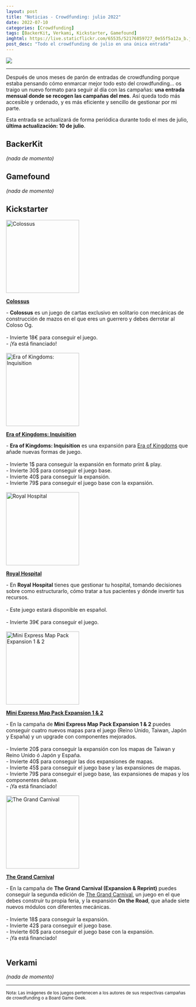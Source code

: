 ```yaml
---
layout: post
title: "Noticias - Crowdfunding: julio 2022"
date: 2022-07-10
categories: [Crowdfunding]
tags: [BackerKit, Verkami, Kickstarter, Gamefound]
imghtml: https://live.staticflickr.com/65535/52176859727_0e55f5a12a_b.jpg
post_desc: "Todo el crowdfunding de julio en una única entrada"
---
```


![](https://live.staticflickr.com/65535/52176859727_0e55f5a12a_b.jpg)

<hr>

Después de unos meses de parón de entradas de crowdfunding porque estaba
pensando cómo enmarcar mejor todo esto del crowdfunding... os traigo un nuevo
formato para seguir al día con las campañas: **una entrada mensual donde se
recogen las campañas del mes**. Así queda todo más accesible y ordenado, y es
más eficiente y sencillo de gestionar por mi parte.

Esta entrada se actualizará de forma periódica durante todo el mes de julio,
**última actualización: 10 de julio**.

## BackerKit

*(nada de momento)*

## Gamefound

*(nada de momento)*

## Kickstarter

<div class="row">
    <div class="col-md-3">
        <img width="200" height="200"
            src="https://cf.geekdo-images.com/8n-grDOGGuL-F23sk17p0Q__imagepage/img/KhzwftoQeHUS9489Y9cMGp9Tb18=/fit-in/900x600/filters:no_upscale():strip_icc()/pic6924927.jpg"
            class="img-thumbnail" alt="Colossus">
    </div>
    <div class="col-md-9">
        <p>
            <a target="_blank" 
                href="https://www.kickstarter.com/projects/alone-editions/colossus-by-alone-editions?ref=mazmorreoensolitario">
            <strong>Colossus</strong>
            </a>
        </p>
        - <strong>Colossus</strong> es un juego de cartas exclusivo en
        solitario con mecánicas de construcción de mazos en el que eres un
        guerrero y debes derrotar al Coloso Og.
        <br>
        <br>
	         - Invierte 18€ para conseguir el juego.<br>
         - ¡Ya está financiado!
    </div>
</div>
<br>

<div class="row">
    <div class="col-md-3">
        <img width="200" height="200"
            src="https://cf.geekdo-images.com/FU48lF8WTtZuKnDb_L4mfQ__imagepage/img/UExh2GFKDAqISfhIvEQmzGm1TBE=/fit-in/900x600/filters:no_upscale():strip_icc()/pic5428427.png"
            class="img-thumbnail" alt="Era of Kingdoms: Inquisition">
    </div>
    <div class="col-md-9">
        <p>
            <a target="_blank" 
                href="https://www.kickstarter.com/projects/eraofkingdoms/era-of-kingdoms-inquisition?ref=mazmorreoensolitario">
            <strong>Era of Kingdoms: Inquisition</strong>
            </a>
        </p>
        - <strong>Era of Kingdoms: Inquisition</strong> es una expansión para
        <a href="https://boardgamegeek.com/boardgame/237023/era-kingdoms">Era
        of Kingdoms</a> que añade nuevas formas de juego.
        <br>
        <br>
	         - Invierte 1$ para conseguir la expansión en formato print & play.<br>
         - Invierte 30$ para conseguir el juego base.<br>
         - Invierte 40$ para conseguir la expansión.<br>
         - Invierte 79$ para conseguir el juego base con la expansión.<br>
    </div>
</div>
<br>

<div class="row">
    <div class="col-md-3">
        <img width="200" height="200"
            src="https://cf.geekdo-images.com/16YEN8BHWdFwAjM1L8Ks9A__imagepage/img/adHrlRh9Dqj6iT97lwzy3-6nbpQ=/fit-in/900x600/filters:no_upscale():strip_icc()/pic5907758.png"
            class="img-thumbnail" alt="Royal Hospital">
    </div>
    <div class="col-md-9">
        <p>
            <a target="_blank" 
                href="https://www.kickstarter.com/projects/royalhospital/royal-hospital?ref=mazmorreoensolitario">
            <strong>Royal Hospital</strong>
            </a>
        </p>
        - En <strong>Royal Hospital</strong> tienes que gestionar tu hospital,
        tomando decisiones sobre como estructurarlo, cómo tratar a tus
        pacientes y dónde invertir tus recursos.
        <br>
        <br>
	        - Este juego estará disponible en español.
            <br>
            <br>
         - Invierte 39€ para conseguir el juego.<br>
    </div>
</div>
<br>

<div class="row">
    <div class="col-md-3">
        <img width="200" height="200"
            src="https://cf.geekdo-images.com/YDeF09Qs37-tB28Uhx6y-Q__imagepage/img/taOfGpIkKIUc8y1rF5oF9VHn6KA=/fit-in/900x600/filters:no_upscale():strip_icc()/pic6244209.jpg"
            class="img-thumbnail" alt="Mini Express️ Map Pack Expansion 1 & 2">
    </div>
    <div class="col-md-9">
        <p>
            <a target="_blank" 
                href="https://www.kickstarter.com/projects/moaideas/mini-express-map-pack-expansion-1-and-2?ref=mazmorreoensolitario">
            <strong>Mini Express️ Map Pack Expansion 1 & 2</strong>
            </a>
        </p>
        - En la campaña de <strong>Mini Express️ Map Pack Expansion 1 &
        2</strong> puedes conseguir cuatro nuevos mapas para el juego (Reino
        Unido, Taiwan, Japón y España) y un upgrade con componentes mejorados.
        <br>
        <br>
	         - Invierte 20$ para conseguir la expansión con los mapas de Taiwan
               y Reino Unido ó Japón y España.<br>
         - Invierte 40$ para conseguir las dos expansiones de mapas.<br>
         - Invierte 45$ para conseguir el juego base y las expansiones de mapas.<br>
         - Invierte 79$ para conseguir el juego base, las expansiones de mapas
           y los componentes deluxe.<br>
         - ¡Ya está financiado!
    </div>
</div>
<br>

<div class="row">
    <div class="col-md-3">
        <img width="200" height="200"
            src="https://cf.geekdo-images.com/szzbOmYQR9tCZtZKzbzRRw__imagepage/img/HdRtjln1Rm1O8k0MwlTAQVAqPM0=/fit-in/900x600/filters:no_upscale():strip_icc()/pic4950808.png"
            class="img-thumbnail" alt="The Grand Carnival">
    </div>
    <div class="col-md-9">
        <p>
            <a target="_blank" 
                href="https://www.kickstarter.com/projects/uproarious/the-grand-carnival-expansion-and-reprint?ref=mazmorreoensolitario">
            <strong>The Grand Carnival</strong>
            </a>
        </p>
        - En la campaña de <strong>The Grand Carnival (Expansion &
        Reprint)</strong> puedes conseguir la segunda edición de <a href="https://boardgamegeek.com/boardgame/289081/grand-carnival">The
        Grand Carnival</a>, un juego en el que debes construir tu propia feria,
        y la expansión <strong>On the Road</strong>, que añade siete nuevos
        módulos con diferentes mecánicas.
        <br>
        <br>
	         - Invierte 18$ para conseguir la expansión.<br>
         - Invierte 42$ para conseguir el juego base.<br>
         - Invierte 60$ para conseguir el juego base con la expansión.<br>
         - ¡Ya está financiado!
    </div>
</div>
<br>

## Verkami

*(nada de momento)*


<hr>

<small>Nota: Las imágenes de los juegos pertenecen a los autores de sus
respectivas campañas de crowdfunding o a Board Game Geek.</small>
